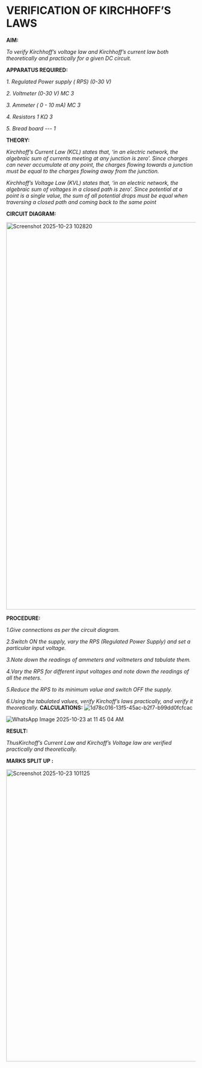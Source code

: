 # VERIFICATION OF KIRCHHOFF’S LAWS

**AIM:**

*To verify Kirchhoff’s voltage law and Kirchhoff’s current law both theoretically and practically for a given DC circuit.*

**APPARATUS REQUIRED:**

*1.	Regulated Power supply ( RPS)	(0-30 V)*
   
*2.	Voltmeter	(0-30 V) MC	3*
   
*3.	Ammeter	( 0 - 10 mA) MC	3*
   
*4.	Resistors	1 KΩ	3*

*5.	Bread board	---	1*

**THEORY:**

*Kirchhoff’s Current Law (KCL) states that, ‘in an electric network, the algebraic sum of currents meeting at any junction is zero’. Since charges can never accumulate at any point, the charges flowing towards a junction must be equal to the charges flowing away from the junction.*

*Kirchhoff’s Voltage Law (KVL) states that, ‘in an electric network, the algebraic sum of voltages in a closed path is zero’. Since potential at a point is a single value, the sum of all potential drops must be equal when traversing a closed path and coming back to the same point*

**CIRCUIT DIAGRAM:**





<img width="817" height="1026" alt="Screenshot 2025-10-23 102820" src="https://github.com/user-attachments/assets/0f0daa5c-029b-4ee9-8ee6-7fa834767f53" />







**PROCEDURE:**

 *1.Give connections as per the circuit diagram.*

 *2.Switch ON the supply, vary the RPS (Regulated Power Supply) and set a particular input voltage.*
	
 *3.Note down the readings of ammeters and voltmeters and tabulate them.*
	
 *4.Vary the RPS for different input voltages and note down the readings of all the meters.*

 *5.Reduce the RPS to its minimum value and switch OFF the supply.*
  
 *6.Using the tabulated values, verify Kirchoff’s laws practically, and verify it theoretically.*
 **CALCULATIONS:**
 ![1d78c016-13f5-45ac-b2f7-b99dd0fcfcac](https://github.com/user-attachments/assets/11bb5cba-8cbd-450b-974f-7e05d3457ec4)

![WhatsApp Image 2025-10-23 at 11 45 04 AM](https://github.com/user-attachments/assets/1c1fee9e-0834-43bd-9176-bd5f8e424fc9)

**RESULT:**

*ThusKirchoff’s Current Law and Kirchoff’s Voltage law are verified practically and theoretically.*

**MARKS SPLIT UP :**

<img width="1136" height="774" alt="Screenshot 2025-10-23 101125" src="https://github.com/user-attachments/assets/8747a873-b43b-40f8-8286-c75a94d3535e" />

